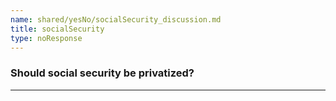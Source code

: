 ```yaml
---
name: shared/yesNo/socialSecurity_discussion.md
title: socialSecurity
type: noResponse
---
```


### Should social security be privatized?

---

